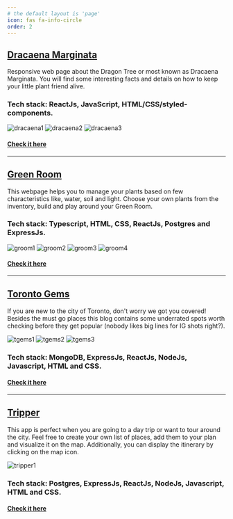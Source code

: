 ```yaml
---
# the default layout is 'page'
icon: fas fa-info-circle
order: 2
---
```


## [Dracaena Marginata](https://hseiji.github.io/green-room-app/)

Responsive web page about the Dragon Tree or most known as Dracaena Marginata. You will find some interesting facts and details on how to keep your little plant friend alive.

### Tech stack: ReactJs, JavaScript, HTML/CSS/styled-components.

![dracaena1](../assets/dracaena1.png)
![dracaena2](../assets/dracaena2.png)
![dracaena3](../assets/dracaena3.png)

#### [Check it here](https://hseiji.github.io/dracaena-marginata/)

---

## [Green Room](https://hseiji.github.io/green-room-app/)

This webpage helps you to manage your plants based on few characteristics like, water, soil and light. Choose your own plants from the inventory, build and play around your Green Room.

### Tech stack: Typescript, HTML, CSS, ReactJs, Postgres and ExpressJs.

![groom1](../assets/groom1.png)
![groom2](../assets/groom2.png)
![groom3](../assets/groom3.png)
![groom4](../assets/groom4.png)

#### [Check it here](https://hseiji.github.io/green-room-app/)

---

## [Toronto Gems](https://blog-toronto-app.onrender.com/#/)

If you are new to the city of Toronto, don't worry we got you covered! Besides the must go places this blog contains some underrated spots worth checking before they get popular (nobody likes big lines for IG shots right?).

![tgems1](../assets/tgems1.png)
![tgems2](../assets/tgems2.png)
![tgems3](../assets/tgems3.png)

### Tech stack: MongoDB, ExpressJs, ReactJs, NodeJs, Javascript, HTML and CSS.

#### [Check it here](https://blog-toronto-app.onrender.com/#/)

---

## [Tripper](https://tripper-app.onrender.com/)

This app is perfect when you are going to a day trip or want to tour around the city. Feel free to create your own list of places, add them to your plan and visualize it on the map. Additionally, you can display the itinerary by clicking on the map icon.

![tripper1](../assets/tripper1.png)

### Tech stack: Postgres, ExpressJs, ReactJs, NodeJs, Javascript, HTML and CSS.

#### [Check it here](https://tripper-app.onrender.com/)
